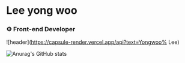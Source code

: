 # Lee yong woo
### ⚙️ Front-end Developer
![header](https://capsule-render.vercel.app/api?text=Yongwoo% Lee)

![Anurag's GitHub stats](https://github-readme-stats.vercel.app/api?username=moolbum&show_icons=true&theme=tokyonight)
